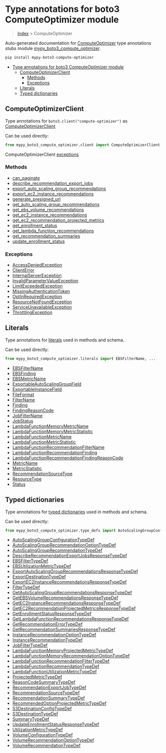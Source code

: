 # Type annotations for boto3 ComputeOptimizer module

> [Index](../README.md) > ComputeOptimizer

Auto-generated documentation for [ComputeOptimizer](https://boto3.amazonaws.com/v1/documentation/api/latest/reference/services/compute-optimizer.html#ComputeOptimizer)
type annotations stubs module [mypy_boto3_compute_optimizer](https://pypi.org/project/mypy-boto3-compute-optimizer/).

```bash
pip install mypy-boto3-compute-optimizer
```

- [Type annotations for boto3 ComputeOptimizer module](#type-annotations-for-boto3-computeoptimizer-module)
  - [ComputeOptimizerClient](#computeoptimizerclient)
    - [Methods](#methods)
    - [Exceptions](#exceptions)
  - [Literals](#literals)
  - [Typed dictionaries](#typed-dictionaries)

## ComputeOptimizerClient

Type annotations for  `boto3.client("compute-optimizer")` as [ComputeOptimizerClient](./client.md)

Can be used directly:

```python
from mypy_boto3_compute_optimizer.client import ComputeOptimizerClient
```


ComputeOptimizerClient [exceptions](./client.md#exceptions)



### Methods
- [can_paginate](./client.md#can-paginate)
- [describe_recommendation_export_jobs](./client.md#describe-recommendation-export-jobs)
- [export_auto_scaling_group_recommendations](./client.md#export-auto-scaling-group-recommendations)
- [export_ec2_instance_recommendations](./client.md#export-ec2-instance-recommendations)
- [generate_presigned_url](./client.md#generate-presigned-url)
- [get_auto_scaling_group_recommendations](./client.md#get-auto-scaling-group-recommendations)
- [get_ebs_volume_recommendations](./client.md#get-ebs-volume-recommendations)
- [get_ec2_instance_recommendations](./client.md#get-ec2-instance-recommendations)
- [get_ec2_recommendation_projected_metrics](./client.md#get-ec2-recommendation-projected-metrics)
- [get_enrollment_status](./client.md#get-enrollment-status)
- [get_lambda_function_recommendations](./client.md#get-lambda-function-recommendations)
- [get_recommendation_summaries](./client.md#get-recommendation-summaries)
- [update_enrollment_status](./client.md#update-enrollment-status)




### Exceptions
- [AccessDeniedException](./client.md#accessdeniedexception)
- [ClientError](./client.md#clienterror)
- [InternalServerException](./client.md#internalserverexception)
- [InvalidParameterValueException](./client.md#invalidparametervalueexception)
- [LimitExceededException](./client.md#limitexceededexception)
- [MissingAuthenticationToken](./client.md#missingauthenticationtoken)
- [OptInRequiredException](./client.md#optinrequiredexception)
- [ResourceNotFoundException](./client.md#resourcenotfoundexception)
- [ServiceUnavailableException](./client.md#serviceunavailableexception)
- [ThrottlingException](./client.md#throttlingexception)










## Literals

Type annotations for [literals](./literals.md) used in methods and schema.

Can be used directly:

```python
from mypy_boto3_compute_optimizer.literals import EBSFilterName, ...
```

- [EBSFilterName](./literals.md#ebsfiltername)
- [EBSFinding](./literals.md#ebsfinding)
- [EBSMetricName](./literals.md#ebsmetricname)
- [ExportableAutoScalingGroupField](./literals.md#exportableautoscalinggroupfield)
- [ExportableInstanceField](./literals.md#exportableinstancefield)
- [FileFormat](./literals.md#fileformat)
- [FilterName](./literals.md#filtername)
- [Finding](./literals.md#finding)
- [FindingReasonCode](./literals.md#findingreasoncode)
- [JobFilterName](./literals.md#jobfiltername)
- [JobStatus](./literals.md#jobstatus)
- [LambdaFunctionMemoryMetricName](./literals.md#lambdafunctionmemorymetricname)
- [LambdaFunctionMemoryMetricStatistic](./literals.md#lambdafunctionmemorymetricstatistic)
- [LambdaFunctionMetricName](./literals.md#lambdafunctionmetricname)
- [LambdaFunctionMetricStatistic](./literals.md#lambdafunctionmetricstatistic)
- [LambdaFunctionRecommendationFilterName](./literals.md#lambdafunctionrecommendationfiltername)
- [LambdaFunctionRecommendationFinding](./literals.md#lambdafunctionrecommendationfinding)
- [LambdaFunctionRecommendationFindingReasonCode](./literals.md#lambdafunctionrecommendationfindingreasoncode)
- [MetricName](./literals.md#metricname)
- [MetricStatistic](./literals.md#metricstatistic)
- [RecommendationSourceType](./literals.md#recommendationsourcetype)
- [ResourceType](./literals.md#resourcetype)
- [Status](./literals.md#status)




## Typed dictionaries


Type annotations for [typed dictionaries](./type_defs.md) used in methods and schema.

Can be used directly:

```python
from mypy_boto3_compute_optimizer.type_defs import AutoScalingGroupConfigurationTypeDef, ...
```

- [AutoScalingGroupConfigurationTypeDef](./type_defs.md#autoscalinggroupconfigurationtypedef)
- [AutoScalingGroupRecommendationOptionTypeDef](./type_defs.md#autoscalinggrouprecommendationoptiontypedef)
- [AutoScalingGroupRecommendationTypeDef](./type_defs.md#autoscalinggrouprecommendationtypedef)
- [DescribeRecommendationExportJobsResponseTypeDef](./type_defs.md#describerecommendationexportjobsresponsetypedef)
- [EBSFilterTypeDef](./type_defs.md#ebsfiltertypedef)
- [EBSUtilizationMetricTypeDef](./type_defs.md#ebsutilizationmetrictypedef)
- [ExportAutoScalingGroupRecommendationsResponseTypeDef](./type_defs.md#exportautoscalinggrouprecommendationsresponsetypedef)
- [ExportDestinationTypeDef](./type_defs.md#exportdestinationtypedef)
- [ExportEC2InstanceRecommendationsResponseTypeDef](./type_defs.md#exportec2instancerecommendationsresponsetypedef)
- [FilterTypeDef](./type_defs.md#filtertypedef)
- [GetAutoScalingGroupRecommendationsResponseTypeDef](./type_defs.md#getautoscalinggrouprecommendationsresponsetypedef)
- [GetEBSVolumeRecommendationsResponseTypeDef](./type_defs.md#getebsvolumerecommendationsresponsetypedef)
- [GetEC2InstanceRecommendationsResponseTypeDef](./type_defs.md#getec2instancerecommendationsresponsetypedef)
- [GetEC2RecommendationProjectedMetricsResponseTypeDef](./type_defs.md#getec2recommendationprojectedmetricsresponsetypedef)
- [GetEnrollmentStatusResponseTypeDef](./type_defs.md#getenrollmentstatusresponsetypedef)
- [GetLambdaFunctionRecommendationsResponseTypeDef](./type_defs.md#getlambdafunctionrecommendationsresponsetypedef)
- [GetRecommendationErrorTypeDef](./type_defs.md#getrecommendationerrortypedef)
- [GetRecommendationSummariesResponseTypeDef](./type_defs.md#getrecommendationsummariesresponsetypedef)
- [InstanceRecommendationOptionTypeDef](./type_defs.md#instancerecommendationoptiontypedef)
- [InstanceRecommendationTypeDef](./type_defs.md#instancerecommendationtypedef)
- [JobFilterTypeDef](./type_defs.md#jobfiltertypedef)
- [LambdaFunctionMemoryProjectedMetricTypeDef](./type_defs.md#lambdafunctionmemoryprojectedmetrictypedef)
- [LambdaFunctionMemoryRecommendationOptionTypeDef](./type_defs.md#lambdafunctionmemoryrecommendationoptiontypedef)
- [LambdaFunctionRecommendationFilterTypeDef](./type_defs.md#lambdafunctionrecommendationfiltertypedef)
- [LambdaFunctionRecommendationTypeDef](./type_defs.md#lambdafunctionrecommendationtypedef)
- [LambdaFunctionUtilizationMetricTypeDef](./type_defs.md#lambdafunctionutilizationmetrictypedef)
- [ProjectedMetricTypeDef](./type_defs.md#projectedmetrictypedef)
- [ReasonCodeSummaryTypeDef](./type_defs.md#reasoncodesummarytypedef)
- [RecommendationExportJobTypeDef](./type_defs.md#recommendationexportjobtypedef)
- [RecommendationSourceTypeDef](./type_defs.md#recommendationsourcetypedef)
- [RecommendationSummaryTypeDef](./type_defs.md#recommendationsummarytypedef)
- [RecommendedOptionProjectedMetricTypeDef](./type_defs.md#recommendedoptionprojectedmetrictypedef)
- [S3DestinationConfigTypeDef](./type_defs.md#s3destinationconfigtypedef)
- [S3DestinationTypeDef](./type_defs.md#s3destinationtypedef)
- [SummaryTypeDef](./type_defs.md#summarytypedef)
- [UpdateEnrollmentStatusResponseTypeDef](./type_defs.md#updateenrollmentstatusresponsetypedef)
- [UtilizationMetricTypeDef](./type_defs.md#utilizationmetrictypedef)
- [VolumeConfigurationTypeDef](./type_defs.md#volumeconfigurationtypedef)
- [VolumeRecommendationOptionTypeDef](./type_defs.md#volumerecommendationoptiontypedef)
- [VolumeRecommendationTypeDef](./type_defs.md#volumerecommendationtypedef)
